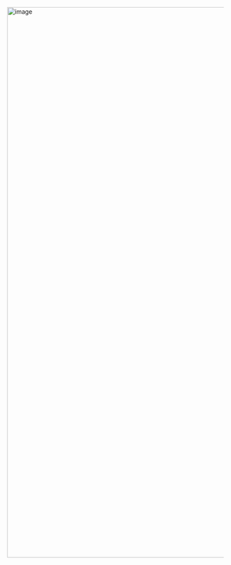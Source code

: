 <img width="1280" alt="image" src="https://github.com/hyeumm/likeLionSSWU/assets/118244028/0f71d3be-3fba-44e5-966c-ae314264afa3">
